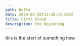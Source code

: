 ```yaml
---
path: hello
date: 2020-03-26T12:45:45.502Z
title: First blood
description: the beginning
---
```

this is the start of something new
